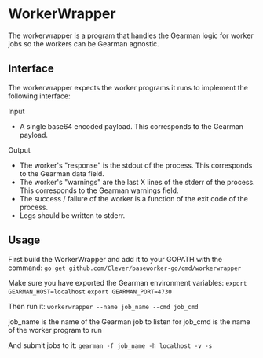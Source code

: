 WorkerWrapper
=============

The workerwrapper is a program that handles the Gearman logic for worker jobs so the
workers can be Gearman agnostic.

Interface
---------

The workerwrapper expects the worker programs it runs to implement the following interface:

Input

 - A single base64 encoded payload. This corresponds to the Gearman payload.

Output

 - The worker's "response" is the stdout of the process. This corresponds to the Gearman data field.
 - The worker's "warnings" are the last X lines of the stderr of the process. This corresponds to the Gearman warnings field.
 - The success / failure of the worker is a function of the exit code of the process.
 - Logs should be written to stderr.


Usage
-----

First build the WorkerWrapper and add it to your GOPATH with the command:
`go get github.com/Clever/baseworker-go/cmd/workerwrapper`

Make sure you have exported the Gearman environment variables:
`export GEARMAN_HOST=localhost`
`export GEARMAN_PORT=4730`

Then run it:
`workerwrapper --name job_name --cmd job_cmd`

job_name is the name of the Gearman job to listen for
job_cmd is the name of the worker program to run

And submit jobs to it:
`gearman -f job_name -h localhost -v -s`
